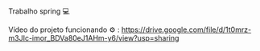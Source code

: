 Trabalho spring 💻

Vídeo do projeto funcionando ⚙ : https://drive.google.com/file/d/1t0mrz-m3JIc-imor_BDVa80eJ1AHm-y6/view?usp=sharing
